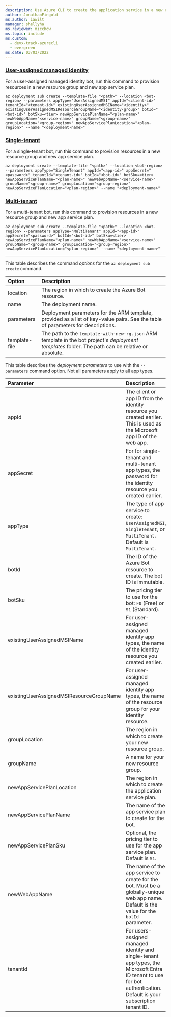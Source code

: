 ```yaml
---
description: Use Azure CLI to create the application service in a new resource group.
author: JonathanFingold
ms.author: iawilt
manager: shellyha
ms.reviewer: micchow
ms.topic: include
ms.custom:
  - devx-track-azurecli
  - evergreen
ms.date: 03/03/2022
---
```


### [User-assigned managed identity](#tab/userassigned)

For a user-assigned managed identity bot, run this command to provision resources in a new resource group and new app service plan.

```azurecli
az deployment sub create --template-file "<path>" --location <bot-region> --parameters appType="UserAssignedMSI" appId="<client-id>" tenantId="<tenant-id>" existingUserAssignedMSIName="<identity>" existingUserAssignedMSIResourceGroupName="<identity-group>" botId="<bot-id>" botSku=<tier> newAppServicePlanName="<plan-name>" newWebAppName="<service-name>" groupName="<group-name>" groupLocation="<group-region>" newAppServicePlanLocation="<plan-region>" --name "<deployment-name>"
```

### [Single-tenant](#tab/singletenant)

For a single-tenant bot, run this command to provision resources in a new resource group and new app service plan.

```azurecli
az deployment create --template-file "<path>" --location <bot-region> --parameters appType="SingleTenant" appId="<app-id>" appSecret="<password>" tenantId="<tenant-id>" botId="<bot-id>" botSku=<tier> newAppServicePlanName="<plan-name>" newWebAppName="<service-name>" groupName="<group-name>" groupLocation="<group-region>" newAppServicePlanLocation="<plan-region>" --name "<deployment-name>"
```

### [Multi-tenant](#tab/multitenant)

For a multi-tenant bot, run this command to provision resources in a new resource group and new app service plan.

```azurecli
az deployment sub create --template-file "<path>" --location <bot-region> --parameters appType="MultiTenant" appId="<app-id>" appSecret="<password>" botId="<bot-id>" botSku=<tier> newAppServicePlanName="<plan-name>" newWebAppName="<service-name>" groupName="<group-name>" groupLocation="<group-region>" newAppServicePlanLocation="<plan-region>" --name "<deployment-name>"
```

---

This table describes the command _options_ for the `az deployment sub create` command.

| Option        | Description                                                                                                                                        |
|:--------------|:---------------------------------------------------------------------------------------------------------------------------------------------------|
| location      | The region in which to create the Azure Bot resource.                                                                                              |
| name          | The deployment name.                                                                                                                               |
| parameters    | Deployment parameters for the ARM template, provided as a list of key-value pairs. See the table of parameters for descriptions.                   |
| template-file | The path to the `template-with-new-rg.json` ARM template in the bot project's _deployment templates_ folder. The path can be relative or absolute. |

This table describes the _deployment parameters_ to use with the `--parameters` command option.
Not all parameters apply to all app types.

| Parameter | Description |
|:-|:-|
| appId | The client or app ID from the identity resource you created earlier. This is used as the Microsoft app ID of the web app. |
| appSecret | For for single-tenant and multi-tenant app types, the password for the identity resource you created earlier. |
| appType | The type of app service to create: `UserAssignedMSI`, `SingleTenant`, or `MultiTenant`. Default is `MultiTenant`. |
| botId | The ID of the Azure Bot resource to create. The bot ID is immutable. |
| botSku | The pricing tier to use for the bot: `F0` (Free) or `S1` (Standard). |
| existingUserAssignedMSIName | For user-assigned managed identity app types, the name of the identity resource you created earlier. |
| existingUserAssignedMSIResourceGroupName | For user-assigned managed identity app types, the name of the resource group for your identity resource. |
| groupLocation | The region in which to create your new resource group. |
| groupName | A name for your new resource group. |
| newAppServicePlanLocation | The region in which to create the application service plan. |
| newAppServicePlanName | The name of the app service plan to create for the bot. |
| newAppServicePlanSku | Optional, the pricing tier to use for the app service plan. Default is `S1`. |
| newWebAppName | The name of the app service to create for the bot. Must be a globally-unique web app name. Default is the value for the `botId` parameter. |
| tenantId | For users-assigned managed identity and single-tenant app types, the Microsoft Entra ID tenant to use for bot authentication. Default is your subscription tenant ID. |
